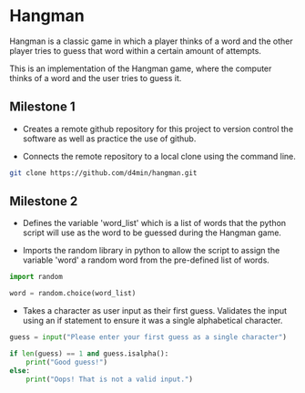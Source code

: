 # Hangman
Hangman is a classic game in which a player thinks of a word and the other player tries to guess that word within a certain amount of attempts.

This is an implementation of the Hangman game, where the computer thinks of a word and the user tries to guess it. 

## Milestone 1

- Creates a remote github repository for this project to version control the software as well as practice the use of github.

- Connects the remote repository to a local clone using the command line.

```bash
git clone https://github.com/d4min/hangman.git
```

## Milestone 2

- Defines the variable 'word_list' which is a list of words that the python script will use as the word to be guessed during the Hangman game. 

- Imports the random library in python to allow the script to assign the variable 'word' a random word from the pre-defined list of words.
```python
import random

word = random.choice(word_list)
```

 - Takes a character as user input as their first guess. Validates the input using an if statement to ensure it was a single alphabetical character. 

```python
guess = input("Please enter your first guess as a single character")

if len(guess) == 1 and guess.isalpha():
    print("Good guess!")
else:
    print("Oops! That is not a valid input.")
```